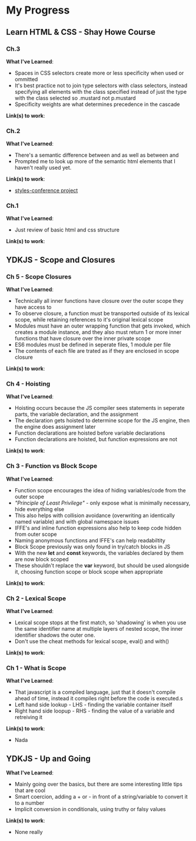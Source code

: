 # My Progress

## Learn HTML & CSS - Shay Howe Course
### Ch.3
**What I've Learned**:
* Spaces in CSS selectors create more or less specificity when used or ommitted
* It's best practice not to join type selectors with class selectors, instead specifying all elements with the class specified instead of just the type with the class selected so .mustard not p.mustard
* Specificity weights are what determines precedence in the cascade

**Link(s) to work**:

### Ch.2
**What I've Learned**:
* There's a semantic difference between <strong></strong> and <b></b> as well as between <em></em> and <i></i>
* Prompted me to look up more of the semantic html elements that I haven't really used yet.

**Link(s) to work**:
* [styles-conference project](https://github.com/sonorangirl/web-development-guide/tree/master/LearnHTML%26CSS/styles-conference)

### Ch.1
**What I've Learned**:
* Just review of basic html and css structure

**Link(s) to work**:

## YDKJS - Scope and Closures
### Ch 5 - Scope Closures
**What I've Learned**:
* Technically all inner functions have closure over the outer scope they have access to
* To observe closure, a function must be transported outside of its lexical scope, while retaining references to it's original lexical scope
* Modules must have an outer wrapping function that gets invoked, which creates a module instance, and they also must return 1 or more inner functions that have closure over the inner private scope
* ES6 modules must be defined in seperate files, 1 module per file
* The contents of each file are trated as if they are enclosed in scope closure

**Link(s) to work**:

### Ch 4 - Hoisting
**What I've Learned**:
* Hoisting occurs because the JS compiler sees statements in seperate parts, the variable declaration, and the assignment
* The declaration gets hoisted to determine scope for the JS engine, then the engine does assignment later
* Function declarations are hoisted before variable declarations
* Function declarations are hoisted, but function expressions are not

**Link(s) to work**:

### Ch 3 - Function vs Block Scope
**What I've Learned**:
* Function scope encourages the idea of hiding variables/code from the outer scope
* *"Principle of Least Privilege"* - only expose what is minimally necessary, hide everything else
* This also helps with collision avoidance (overwriting an identically named variable) and with global namespace issues
* IFFE's and inline function expressions also help to keep code hidden from outer scope
* Naming anonymous functions and IFFE's can help readabiltity
* Block Scope previously was only found in try/catch blocks in JS
* With the new **let** and **const** keywords, the variables declared by them are now block scoped
* These shouldn't replace the **var** keyword, but should be used alongside it, choosing function scope or block scope when appropriate

**Link(s) to work**:

### Ch 2 - Lexical Scope
**What I've Learned**:
* Lexical scope stops at the first match, so 'shadowing' is when you use the same identifier name at multiple layers of nested scope, the inner identifier shadows the outer one.
* Don't use the cheat methods for lexical scope, eval() and with()

**Link(s) to work**:

### Ch 1 - What is Scope
**What I've Learned**:
* That javascript is a compiled language, just that it doesn't compile ahead of time,
instead it compiles right before the code is executed.s
* Left hand side lookup - LHS - finding the variable container itself
* Right hand side loopup - RHS - finding the value of a variable and retreiving it

**Link(s) to work**:
* Nada

## YDKJS - Up and Going
**What I've Learned**:
* Mainly going over the basics, but there are some interesting little tips that are cool
* Smart coercion, adding a + or - in front of a string/variable to convert it to a number
* Implicit conversion in conditionals, using truthy or falsy values

**Link(s) to work**:
* None really